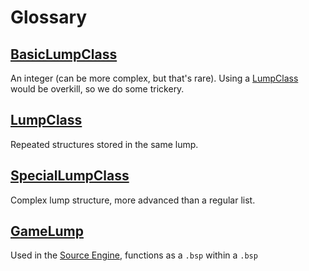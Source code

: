 # Glossary

## [BasicLumpClass](basic_lump_classes.md)

An integer (can be more complex, but that's rare).
Using a [LumpClass](#) would be overkill, so we do some trickery.


## [LumpClass](lump_classes.md)

Repeated structures stored in the same lump.


## [SpecialLumpClass](special_lump_classes.md)

Complex lump structure, more advanced than a regular list.


## [GameLump](game_lump.md)

Used in the [Source Engine](../../engines/source.md), functions as a `.bsp` within a `.bsp`
